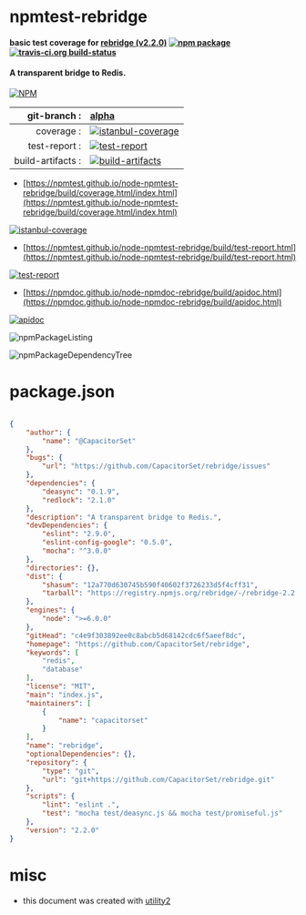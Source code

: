 # npmtest-rebridge

#### basic test coverage for  [rebridge (v2.2.0)](https://github.com/CapacitorSet/rebridge)  [![npm package](https://img.shields.io/npm/v/npmtest-rebridge.svg?style=flat-square)](https://www.npmjs.org/package/npmtest-rebridge) [![travis-ci.org build-status](https://api.travis-ci.org/npmtest/node-npmtest-rebridge.svg)](https://travis-ci.org/npmtest/node-npmtest-rebridge)

#### A transparent bridge to Redis.

[![NPM](https://nodei.co/npm/rebridge.png?downloads=true&downloadRank=true&stars=true)](https://www.npmjs.com/package/rebridge)

| git-branch : | [alpha](https://github.com/npmtest/node-npmtest-rebridge/tree/alpha)|
|--:|:--|
| coverage : | [![istanbul-coverage](https://npmtest.github.io/node-npmtest-rebridge/build/coverage.badge.svg)](https://npmtest.github.io/node-npmtest-rebridge/build/coverage.html/index.html)|
| test-report : | [![test-report](https://npmtest.github.io/node-npmtest-rebridge/build/test-report.badge.svg)](https://npmtest.github.io/node-npmtest-rebridge/build/test-report.html)|
| build-artifacts : | [![build-artifacts](https://npmtest.github.io/node-npmtest-rebridge/glyphicons_144_folder_open.png)](https://github.com/npmtest/node-npmtest-rebridge/tree/gh-pages/build)|

- [https://npmtest.github.io/node-npmtest-rebridge/build/coverage.html/index.html](https://npmtest.github.io/node-npmtest-rebridge/build/coverage.html/index.html)

[![istanbul-coverage](https://npmtest.github.io/node-npmtest-rebridge/build/screenCapture.buildCi.browser.%252Ftmp%252Fbuild%252Fcoverage.lib.html.png)](https://npmtest.github.io/node-npmtest-rebridge/build/coverage.html/index.html)

- [https://npmtest.github.io/node-npmtest-rebridge/build/test-report.html](https://npmtest.github.io/node-npmtest-rebridge/build/test-report.html)

[![test-report](https://npmtest.github.io/node-npmtest-rebridge/build/screenCapture.buildCi.browser.%252Ftmp%252Fbuild%252Ftest-report.html.png)](https://npmtest.github.io/node-npmtest-rebridge/build/test-report.html)

- [https://npmdoc.github.io/node-npmdoc-rebridge/build/apidoc.html](https://npmdoc.github.io/node-npmdoc-rebridge/build/apidoc.html)

[![apidoc](https://npmdoc.github.io/node-npmdoc-rebridge/build/screenCapture.buildCi.browser.%252Ftmp%252Fbuild%252Fapidoc.html.png)](https://npmdoc.github.io/node-npmdoc-rebridge/build/apidoc.html)

![npmPackageListing](https://npmtest.github.io/node-npmtest-rebridge/build/screenCapture.npmPackageListing.svg)

![npmPackageDependencyTree](https://npmtest.github.io/node-npmtest-rebridge/build/screenCapture.npmPackageDependencyTree.svg)



# package.json

```json

{
    "author": {
        "name": "@CapacitorSet"
    },
    "bugs": {
        "url": "https://github.com/CapacitorSet/rebridge/issues"
    },
    "dependencies": {
        "deasync": "0.1.9",
        "redlock": "2.1.0"
    },
    "description": "A transparent bridge to Redis.",
    "devDependencies": {
        "eslint": "2.9.0",
        "eslint-config-google": "0.5.0",
        "mocha": "^3.0.0"
    },
    "directories": {},
    "dist": {
        "shasum": "12a770d630745b590f40602f3726233d5f4cff31",
        "tarball": "https://registry.npmjs.org/rebridge/-/rebridge-2.2.0.tgz"
    },
    "engines": {
        "node": ">=6.0.0"
    },
    "gitHead": "c4e9f303892ee0c8abcb5d68142cdc6f5aeef8dc",
    "homepage": "https://github.com/CapacitorSet/rebridge",
    "keywords": [
        "redis",
        "database"
    ],
    "license": "MIT",
    "main": "index.js",
    "maintainers": [
        {
            "name": "capacitorset"
        }
    ],
    "name": "rebridge",
    "optionalDependencies": {},
    "repository": {
        "type": "git",
        "url": "git+https://github.com/CapacitorSet/rebridge.git"
    },
    "scripts": {
        "lint": "eslint .",
        "test": "mocha test/deasync.js && mocha test/promiseful.js"
    },
    "version": "2.2.0"
}
```



# misc
- this document was created with [utility2](https://github.com/kaizhu256/node-utility2)
